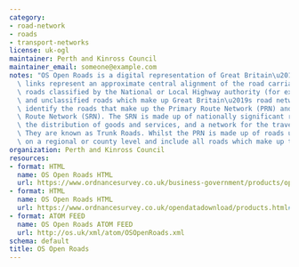 ```yaml
---
category:
- road-network
- roads
- transport-networks
license: uk-ogl
maintainer: Perth and Kinross Council
maintainer_email: someone@example.com
notes: "OS Open Roads is a digital representation of Great Britain\u2019s Roads. The\
  \ links represent an approximate central alignment of the road carriageway and include\
  \ roads classified by the National or Local Highway authority (for example, A Roads)\
  \ and unclassified roads which make up Great Britain\u2019s road network. Attributes\
  \ identify the roads that make up the Primary Route Network (PRN) and the Strategic\
  \ Route Network (SRN). The SRN is made up of nationally significant roads used for\
  \ the distribution of goods and services, and a network for the travelling public.\
  \ They are known as Trunk Roads. Whilst the PRN is made up of roads used for transport\
  \ on a regional or county level and include all roads which make up the SRN."
organization: Perth and Kinross Council
resources:
- format: HTML
  name: OS Open Roads HTML
  url: https://www.ordnancesurvey.co.uk/business-government/products/open-map-roads
- format: HTML
  name: OS Open Roads HTML
  url: https://www.ordnancesurvey.co.uk/opendatadownload/products.html#OPROAD
- format: ATOM FEED
  name: OS Open Roads ATOM FEED
  url: http://os.uk/xml/atom/OSOpenRoads.xml
schema: default
title: OS Open Roads
---
```

